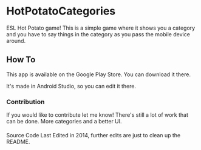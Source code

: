 # HotPotatoCategories
ESL Hot Potato game! 
This is a simple game where it shows you a category and you have to say things in the category as you pass the mobile device around. 

## How To 
This app is available on the Google Play Store. You can download it there. 

It's made in Android Studio, so you can edit it there. 

### Contribution
If you would like to contribute let me know! There's still a lot of work that can be done. More categories and a better UI. 

#### 
Source Code Last Edited in 2014, further edits are just to clean up the README. 

